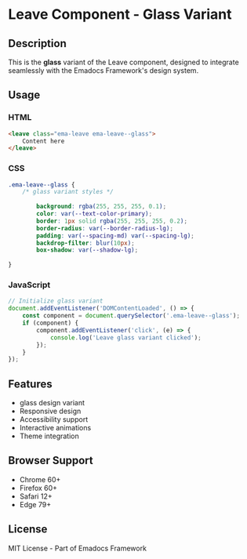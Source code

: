 # Leave Component - Glass Variant

## Description
This is the **glass** variant of the Leave component, designed to integrate seamlessly with the Emadocs Framework's design system.

## Usage

### HTML
```html
<leave class="ema-leave ema-leave--glass">
    Content here
</leave>
```

### CSS
```css
.ema-leave--glass {
    /* glass variant styles */
    
        background: rgba(255, 255, 255, 0.1);
        color: var(--text-color-primary);
        border: 1px solid rgba(255, 255, 255, 0.2);
        border-radius: var(--border-radius-lg);
        padding: var(--spacing-md) var(--spacing-lg);
        backdrop-filter: blur(10px);
        box-shadow: var(--shadow-lg);
    
}
```

### JavaScript
```javascript
// Initialize glass variant
document.addEventListener('DOMContentLoaded', () => {
    const component = document.querySelector('.ema-leave--glass');
    if (component) {
        component.addEventListener('click', (e) => {
            console.log('Leave glass variant clicked');
        });
    }
});
```

## Features
- glass design variant
- Responsive design
- Accessibility support
- Interactive animations
- Theme integration

## Browser Support
- Chrome 60+
- Firefox 60+
- Safari 12+
- Edge 79+

## License
MIT License - Part of Emadocs Framework
